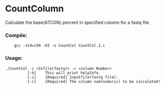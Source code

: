 # CountColumn
Calculate the base(ATCGN) percent in specified column for a fastq file

### Compile:
        gcc -std=c99 -O3 -o CountCol CountCol.2.c
        
### Usage:

    ./CountCol -i <Infile(fastq)> -c <column Number>
              [-h]    This will print helpInfo.
              [-i]    [Required] Inputfile(fastq file).              
              [-c]    [Required] The column num(numeric) to be calculated!
